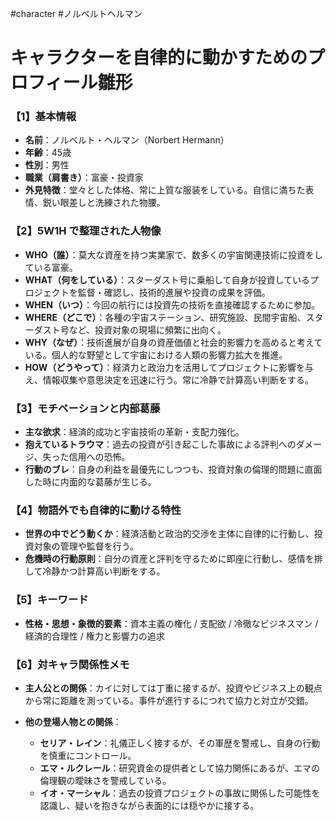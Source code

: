 #character #ノルベルトヘルマン

# キャラクターを自律的に動かすためのプロフィール雛形

### 【1】基本情報

* **名前**：ノルベルト・ヘルマン（Norbert Hermann）
* **年齢**：45歳
* **性別**：男性
* **職業（肩書き）**：富豪・投資家
* **外見特徴**：堂々とした体格、常に上質な服装をしている。自信に満ちた表情、鋭い眼差しと洗練された物腰。

### 【2】5W1H で整理された人物像

* **WHO（誰）**：莫大な資産を持つ実業家で、数多くの宇宙関連技術に投資をしている富豪。
* **WHAT（何をしている）**：スターダスト号に乗船して自身が投資しているプロジェクトを監督・確認し、技術的進展や投資の成果を評価。
* **WHEN（いつ）**：今回の航行には投資先の技術を直接確認するために参加。
* **WHERE（どこで）**：各種の宇宙ステーション、研究施設、民間宇宙船、スターダスト号など、投資対象の現場に頻繁に出向く。
* **WHY（なぜ）**：技術進展が自身の資産価値と社会的影響力を高めると考えている。個人的な野望として宇宙における人類の影響力拡大を推進。
* **HOW（どうやって）**：経済力と政治力を活用してプロジェクトに影響を与え、情報収集や意思決定を迅速に行う。常に冷静で計算高い判断をする。

### 【3】モチベーションと内部葛藤

* **主な欲求**：経済的成功と宇宙技術の革新・支配力強化。
* **抱えているトラウマ**：過去の投資が引き起こした事故による評判へのダメージ、失った信用への恐怖。
* **行動のブレ**：自身の利益を最優先にしつつも、投資対象の倫理的問題に直面した時に内面的な葛藤が生じる。

### 【4】物語外でも自律的に動ける特性

* **世界の中でどう動くか**：経済活動と政治的交渉を主体に自律的に行動し、投資対象の管理や監督を行う。
* **危機時の行動原則**：自分の資産と評判を守るために即座に行動し、感情を排して冷静かつ計算高い判断をする。

### 【5】キーワード

* **性格・思想・象徴的要素**：資本主義の権化 / 支配欲 / 冷徹なビジネスマン / 経済的合理性 / 権力と影響力の追求

### 【6】対キャラ関係性メモ

* **主人公との関係**：カイに対しては丁重に接するが、投資やビジネス上の観点から常に距離を測っている。事件が進行するにつれて協力と対立が交錯。
* **他の登場人物との関係**：

  * **セリア・レイン**：礼儀正しく接するが、その軍歴を警戒し、自身の行動を慎重にコントロール。
  * **エマ・ルクレール**：研究資金の提供者として協力関係にあるが、エマの倫理観の曖昧さを警戒している。
  * **イオ・マーシャル**：過去の投資プロジェクトの事故に関係した可能性を認識し、疑いを抱きながら表面的には穏やかに接する。
